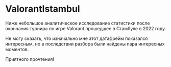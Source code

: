 # ValorantIstambul

Ниже небольшое аналитическое исследование статистики после окончания турнира по игре Valorant прошедшее в Стамбуле в 2022 году. 

Не могу сказать, что изначально мне этот датафрейм показался интересным, но в последствии разбора были найдены пара интересных моментов.

Приятного прочтения!
